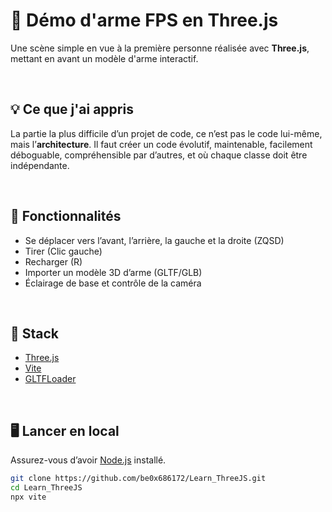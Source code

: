 # 🔫 Démo d'arme FPS en Three.js

Une scène simple en vue à la première personne réalisée avec **Three.js**, mettant en avant un modèle d'arme interactif.

<br>

## 💡 Ce que j'ai appris

La partie la plus difficile d’un projet de code, ce n’est pas le code lui-même, mais l’**architecture**. Il faut créer un code évolutif, maintenable, facilement déboguable, compréhensible par d’autres, et où chaque classe doit être indépendante.

<br>

## 🚀 Fonctionnalités

- Se déplacer vers l’avant, l’arrière, la gauche et la droite (ZQSD)
- Tirer (Clic gauche)
- Recharger (R)
- Importer un modèle 3D d’arme (GLTF/GLB)
- Éclairage de base et contrôle de la caméra

<br>

## 🧰 Stack

- [Three.js](https://threejs.org/)
- [Vite](https://vitejs.dev/)
- [GLTFLoader](https://threejs.org/docs/#examples/en/loaders/GLTFLoader)

<br>

## 🖥️ Lancer en local

Assurez-vous d’avoir [Node.js](https://nodejs.org/) installé.

```bash
git clone https://github.com/be0x686172/Learn_ThreeJS.git
cd Learn_ThreeJS
npx vite
